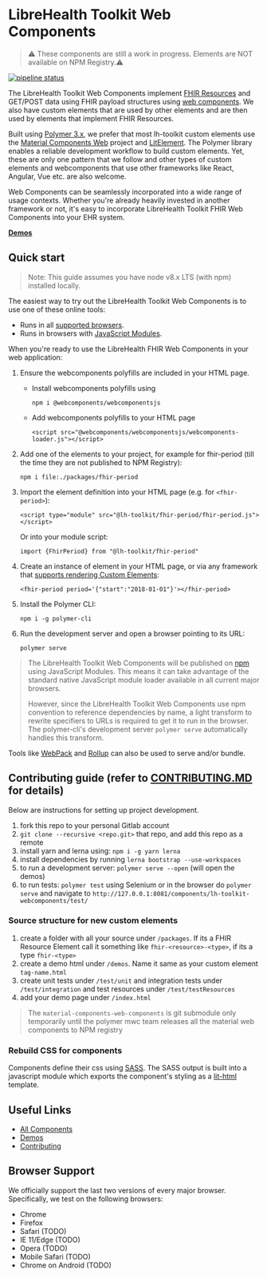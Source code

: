 
# LibreHealth Toolkit Web Components

> :warning: These components are still a work in progress. Elements are NOT available on NPM Registry.:warning:

[![pipeline status](https://gitlab.com/librehealth/lh-toolkit-webcomponents/badges/master/pipeline.svg)](https://gitlab.com/librehealth/lh-toolkit-webcomponents/commits/master)

The LibreHealth Toolkit Web Components implement [FHIR Resources](http://hl7.org/fhir) and GET/POST data using FHIR payload structures using [web components](https://developer.mozilla.org/en-US/docs/Web/Web_Components). We also have custom elements that are used by other elements and are then used by elements that implement FHIR Resources.

Built using [Polymer 3.x](https://www.polymer-project.org/3.0/docs/devguide/feature-overview), we prefer that most lh-toolkit custom elements use the [Material Components Web](https://github.com/material-components/material-components-web) project and [LitElement](https://github.com/polymerlabs/lit-element). The Polymer library enables a reliable development workflow to build custom elements. Yet, these are only one pattern that we follow and other types of custom elements and webcomponents that use other frameworks like React, Angular, Vue etc. are also welcome.

Web Components can be seamlessly incorporated into a wide range of usage contexts. Whether you're already heavily invested in another framework or not, it's easy to incorporate LibreHealth Toolkit FHIR Web Components into your EHR system.

<!-- TODO
Insert screenshot of a demo page, including a code snippet.
-->

**[Demos](https://librehealth.gitlab.io/lh-toolkit-webcomponents/index.html)**

## Quick start

> Note: This guide assumes you have node v8.x LTS (with npm) installed locally.

The easiest way to try out the LibreHealth Toolkit Web Components is to use one of these online tools:

  * Runs in all [supported browsers](#browser-support).
  * Runs in browsers with [JavaScript Modules](https://caniuse.com/#search=modules).

When you're ready to use the LibreHealth FHIR Web Components in your web application:

  1. Ensure the webcomponents polyfills are included in your HTML page. 
     * Install webcomponents polyfills using 
     
        `npm i @webcomponents/webcomponentsjs`
     * Add webcomponents polyfills to your HTML page

		`<script src="@webcomponents/webcomponentsjs/webcomponents-loader.js"></script>`

  2. Add one of the elements to your project, for example for fhir-period (till the time they are not published to NPM Registry):

      `npm i file:./packages/fhir-period`

  3. Import the element definition into your HTML page (e.g. for `<fhir-period>`):

      `<script type="module" src="@lh-toolkit/fhir-period/fhir-period.js"></script>`

      Or into your module script:

      `import {FhirPeriod} from "@lh-toolkit/fhir-period"`

  4. Create an instance of element in your HTML page, or via any framework that [supports rendering Custom Elements](https://custom-elements-everywhere.com/):

      `<fhir-period period='{"start":"2018-01-01"}'></fhir-period>`

  5. Install the Polymer CLI:

      `npm i -g polymer-cli`

  6. Run the development server and open a browser pointing to its URL:

      `polymer serve`

  > The LibreHealth Toolkit Web Components will be published on [npm](https://www.npmjs.com) using JavaScript Modules. This means it can take advantage of the standard native JavaScript module loader available in all current major browsers.
  >
  > However, since the LibreHealth Toolkit Web Components use npm convention to reference dependencies by name, a light transform to rewrite specifiers to URLs is required to get it to run in the browser. The polymer-cli's development server `polymer serve` automatically handles this transform.

Tools like [WebPack](https://webpack.js.org/) and [Rollup](https://rollupjs.org/) can also be used to serve and/or bundle.

## Contributing guide (refer to [CONTRIBUTING.MD](https://gitlab.com/librehealth/lh-toolkit-webcomponents/CONTRIBUTING.MD) for details)
Below are instructions for setting up project development.

1. fork this repo to your personal Gitlab account
2. `git clone --recursive <repo.git>` that repo, and add this repo as a remote
3. install yarn and lerna using: `npm i -g yarn lerna`
4. install dependencies by running `lerna bootstrap --use-workspaces`
5. to run a development server: `polymer serve --open` (will open the demos)
6. to run tests: `polymer test` using Selenium or in the browser do `polymer serve` and navigate to `http://127.0.0.1:8081/components/lh-toolkit-webcomponents/test/`

### Source structure for new custom elements
1. create a folder with all your source under `/packages`. If its a FHIR Resource Element call it something like `fhir-<resource>-<type>`, if its a type `fhir-<type>`
2. create a demo html under `/demos`. Name it same as your custom element `tag-name.html`
3. create unit tests under `/test/unit` and integration tests under `/test/integration` and test resources under `/test/testResources`
4. add your demo page under `/index.html`

  > The `material-components-web-components` is git submodule only temporarily until the polymer mwc team releases all the material web components to NPM registry

### Rebuild CSS for components

Components define their css using [SASS](http://sass-lang.com/). The SASS output is built into a javascript module which exports the component's styling as a [lit-html](https://github.com/Polymer/lit-html) template.

## Useful Links

- [All Components](packages/)
- [Demos](https://librehealth.github.io/lh-toolkit-webcomponents/index.html)
- [Contributing](CONTRIBUTING.md)

## Browser Support

We officially support the last two versions of every major browser. Specifically, we test on the following browsers:

- Chrome
- Firefox
- Safari (TODO)
- IE 11/Edge (TODO)
- Opera (TODO)
- Mobile Safari (TODO)
- Chrome on Android (TODO)
